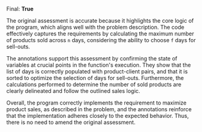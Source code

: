 Final: **True**

The original assessment is accurate because it highlights the core logic of the program, which aligns well with the problem description. The code effectively captures the requirements by calculating the maximum number of products sold across `n` days, considering the ability to choose `f` days for sell-outs. 

The annotations support this assessment by confirming the state of variables at crucial points in the function's execution. They show that the list of days is correctly populated with product-client pairs, and that it is sorted to optimize the selection of days for sell-outs. Furthermore, the calculations performed to determine the number of sold products are clearly delineated and follow the outlined sales logic.

Overall, the program correctly implements the requirement to maximize product sales, as described in the problem, and the annotations reinforce that the implementation adheres closely to the expected behavior. Thus, there is no need to amend the original assessment.